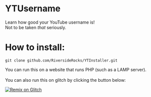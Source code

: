 # YTUsername
Learn how good your YouTube username is!
<br>
Not to be taken *that* seriously.

# How to install:
`git clone github.com/RiversideRocks/YTInstaller.git`

You can run this on a website that runs PHP (such as a LAMP server).
<br>
<br>
You can also run this on glitch by clicking the button below:

[![Remix on Glitch](https://cdn.glitch.com/2703baf2-b643-4da7-ab91-7ee2a2d00b5b%2Fremix-button.svg)](https://glitch.com/edit/#!/import/github/RiversideRocks/YTUsername)